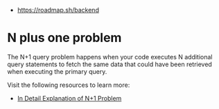 



- https://roadmap.sh/backend

# N plus one problem

The N+1 query problem happens when your code executes N additional  query statements to fetch the same data that could have been retrieved  when executing the primary query.

Visit the following resources to learn more:

- [In Detail Explanation of N+1 Problem](https://medium.com/doctolib/understanding-and-fixing-n-1-query-30623109fe89)